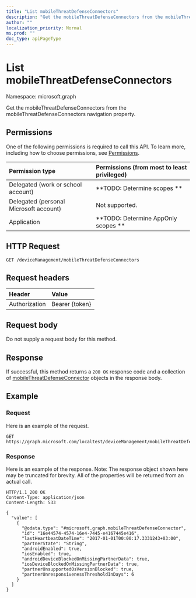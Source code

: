 ```yaml
---
title: "List mobileThreatDefenseConnectors"
description: "Get the mobileThreatDefenseConnectors from the mobileThreatDefenseConnectors navigation property."
author: ""
localization_priority: Normal
ms.prod: ""
doc_type: apiPageType
---
```


# List mobileThreatDefenseConnectors

Namespace: microsoft.graph

Get the mobileThreatDefenseConnectors from the mobileThreatDefenseConnectors navigation property.

## Permissions
One of the following permissions is required to call this API. To learn more, including how to choose permissions, see [Permissions](/concepts/permissions-reference.md).

|Permission type|Permissions (from most to least privileged)|
|:---|:---|
|Delegated (work or school account)|**TODO: Determine scopes **|
|Delegated (personal Microsoft account)|Not supported.|
|Application|**TODO: Determine AppOnly scopes **|

## HTTP Request
<!-- {
  "blockType": "ignored"
}
-->
``` http
GET /deviceManagement/mobileThreatDefenseConnectors
```

## Request headers
|Header|Value|
|:---|:---|
|Authorization|Bearer {token}|

## Request body
Do not supply a request body for this method.

## Response
If successful, this method returns a `200 OK` response code and a collection of [mobileThreatDefenseConnector](../resources/mobilethreatdefenseconnector.md) objects in the response body.

## Example

### Request
Here is an example of the request.
<!-- {
  "blockType": "request",
  "name": "get_mobilethreatdefenseconnector"
}
-->
``` http
GET https://graph.microsoft.com/localtest/deviceManagement/mobileThreatDefenseConnectors
```

### Response
Here is an example of the response. Note: The response object shown here may be truncated for brevity. All of the properties will be returned from an actual call.
<!-- {
  "blockType": "response",
  "truncated": true,
  "@odata.type": "collection(microsoft.graph.mobilethreatdefenseconnector)"
}
-->
``` http
HTTP/1.1 200 OK
Content-Type: application/json
Content-Length: 533

{
  "value": [
    {
      "@odata.type": "#microsoft.graph.mobileThreatDefenseConnector",
      "id": "16e44574-4574-16e4-7445-e4167445e416",
      "lastHeartbeatDateTime": "2017-01-01T00:00:17.3331243+03:00",
      "partnerState": "String",
      "androidEnabled": true,
      "iosEnabled": true,
      "androidDeviceBlockedOnMissingPartnerData": true,
      "iosDeviceBlockedOnMissingPartnerData": true,
      "partnerUnsupportedOsVersionBlocked": true,
      "partnerUnresponsivenessThresholdInDays": 6
    }
  ]
}
```

